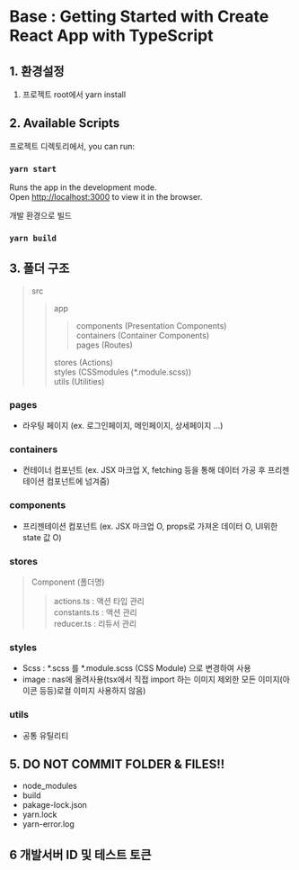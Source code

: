 # Base : Getting Started with Create React App with TypeScript

## 1. 환경설정

1. 프로젝트 root에서 yarn install

## 2. Available Scripts

프로젝트 디렉토리에서, you can run:

### `yarn start`

Runs the app in the development mode.\
Open [http://localhost:3000](http://localhost:3000) to view it in the browser.

개발 환경으로 빌드

### `yarn build`

## 3. 폴더 구조

> src
> <br>
>
> > app
> > <br>
> >
> > > components (Presentation Components)
> > > <br>
> > > containers (Container Components)
> > > <br>
> > > pages (Routes)
> >
> > stores (Actions)
> > <br>
> > styles (CSSmodules (\*.module.scss))
> > <br>
> > utils (Utilities)

### pages

- 라우팅 페이지 (ex. 로그인페이지, 메인페이지, 상세페이지 ...)

### containers

- 컨테이너 컴포넌트 (ex. JSX 마크업 X, fetching 등을 통해 데이터 가공 후 프리젠테이션 컴포넌트에 넘겨줌)

### components

- 프리젠테이션 컴포넌트 (ex. JSX 마크업 O, props로 가져온 데이터 O, UI위한 state 값 O)

### stores

> Component (폴더명)
>
> > actions.ts : 액션 타입 관리
> > <br>
> > constants.ts : 액션 관리
> > <br>
> > reducer.ts : 리듀서 관리

  <!-- > api.ts : `axois 모듈` <br> `주의사항)` <br> `1) get 요청시 params 옵션 사용하지 않고 data 옵션 사용` <br> `2) baseURL default 기존 쿠폰서버, 옵션 사용하여 변경 가능`

  ```javascript
  import api from "src/utils/api";

  api
    .get("/hybridapp/renew/main/banner/list", {
      data: { banner_cat_cd: "SUB" },
      baseURL: process.env.REACT_APP_MARTUBE_API,
    })
    .then((response) => {});
  ``` -->

### styles

- Scss : \*.scss 를 \*.module.scss (CSS Module) 으로 변경하여 사용
- image : nas에 올려사용(tsx에서 직접 import 하는 이미지 제외한 모든 이미지(아이콘 등등)로컬 이미지 사용하지 않음)

### utils

- 공통 유틸리티

## 5. DO NOT COMMIT FOLDER & FILES!!

- node_modules
- build
- pakage-lock.json
- yarn.lock
- yarn-error.log

## 6 개발서버 ID 및 테스트 토큰
